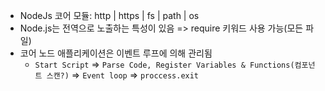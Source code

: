 - NodeJs 코어 모듈: http | https | fs | path | os
- Node.js는 전역으로 노출하는 특성이 있음 => require 키워드 사용 가능(모든 파일)
- 코어 노드 애플리케이션은 이벤트 루프에 의해 관리됨 
	- `Start Script` => `Parse Code, Register Variables & Functions(컴포넌트 스캔?)` => `Event loop` => `proccess.exit`